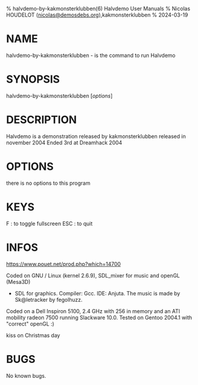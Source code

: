% halvdemo-by-kakmonsterklubben(6) Halvdemo User Manuals
% Nicolas HOUDELOT (nicolas@demosdebs.org),kakmonsterklubben
% 2024-03-19

# NAME
halvdemo-by-kakmonsterklubben - is the command to run Halvdemo 

# SYNOPSIS
halvdemo-by-kakmonsterklubben [*options*]

# DESCRIPTION
Halvdemo  is a demonstration released by kakmonsterklubben released in november 2004
Ended 3rd at Dreamhack 2004

# OPTIONS
there is no options to this program

# KEYS
F
:    to toggle fullscreen
ESC 
:    to quit

# INFOS
https://www.pouet.net/prod.php?which=14700

Coded on GNU / Linux (kernel 2.6.9), SDL_mixer for music and openGL (Mesa3D)
 + SDL for graphics. Compiler: Gcc. IDE: Anjuta.
The music is made by Sk@letracker by fegolhuzz.

Coded on a Dell Inspiron 5100, 2.4 GHz with 256 in memory and an ATI mobility 
radeon 7500 running Slackware 10.0. Tested on Gentoo 2004.1 with "correct"
openGL :)

kiss on Christmas day

# BUGS
No known bugs.
